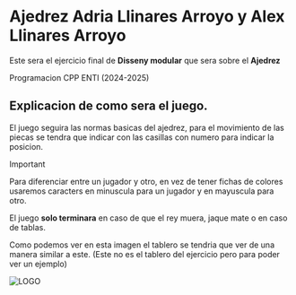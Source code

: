 # Ajedrez Adria Llinares Arroyo y Alex Llinares Arroyo
Este sera el ejercicio final de **Disseny modular** que sera sobre el **Ajedrez**

Programacion CPP ENTI (2024-2025)

## Explicacion de como sera el juego.
El juego seguira las normas basicas del ajedrez, para el movimiento de las piecas se tendra que indicar con las casillas con numero para indicar la posicion.

> [!IMPORTANT]
> Para diferenciar entre un jugador y otro, en vez de tener fichas de colores usaremos caracters en minuscula para un jugador y en mayuscula para otro.

El juego **solo terminara** en caso de que el rey muera, jaque mate o en caso de tablas.

Como podemos ver en esta imagen el tablero se tendria que ver de una manera similar a este. (Este no es el tablero del ejercicio pero para poder ver un ejemplo)

![LOGO](https://nanochess.org/img/captura2.gif)
